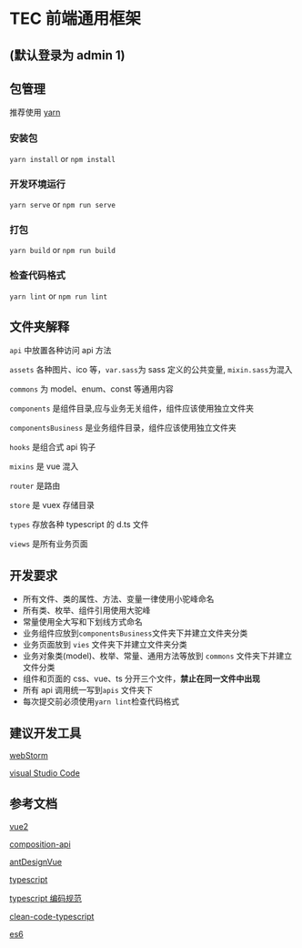 # TEC 前端通用框架

## (默认登录为 admin 1)

## 包管理

推荐使用 [yarn](https://classic.yarnpkg.com/en/docs/install/#windows-stable)

### 安装包

`yarn install` or `npm install`

### 开发环境运行

`yarn serve` or `npm run serve`

### 打包

`yarn build` or `npm run build`

### 检查代码格式

`yarn lint` or `npm run lint`

## 文件夹解释

`api` 中放置各种访问 api 方法

`assets` 各种图片、ico 等，`var.sass`为 sass 定义的公共变量, `mixin.sass`为混入

`commons` 为 model、enum、const 等通用内容

`components` 是组件目录,应与业务无关组件，组件应该使用独立文件夹

`componentsBusiness` 是业务组件目录，组件应该使用独立文件夹

`hooks` 是组合式 api 钩子

`mixins` 是 vue 混入

`router` 是路由

`store` 是 vuex 存储目录

`types` 存放各种 typescript 的 d.ts 文件

`views` 是所有业务页面

## 开发要求

- 所有文件、类的属性、方法、变量一律使用小驼峰命名
- 所有类、枚举、组件引用使用大驼峰
- 常量使用全大写和下划线方式命名
- 业务组件应放到`componentsBusiness`文件夹下并建立文件夹分类
- 业务页面放到 `vies` 文件夹下并建立文件夹分类
- 业务对象类(model)、枚举、常量、通用方法等放到 `commons` 文件夹下并建立文件分类
- 组件和页面的 css、vue、ts 分开三个文件，**禁止在同一文件中出现**
- 所有 api 调用统一写到`apis` 文件夹下
- 每次提交前必须使用`yarn lint`检查代码格式

## 建议开发工具

[webStorm](https://www.jetbrains.com/webstorm/download/#section=windows)

[visual Studio Code](https://code.visualstudio.com/download)

## 参考文档

[vue2](https://cn.vuejs.org/v2/guide/)

[composition-api](https://v3.cn.vuejs.org/guide/composition-api-introduction.html#%E7%BB%84%E5%90%88%E5%BC%8F-api-%E5%9F%BA%E7%A1%80)

[antDesignVue](https://www.antdv.com/docs/vue/introduce-cn/)

[typescript](https://ts.xcatliu.com/)

[typescript 编码规范](https://basarat.gitbook.io/typescript/styleguide)

[clean-code-typescript](https://github.com/beginor/clean-code-typescript)

[es6](https://es6.ruanyifeng.com/)
